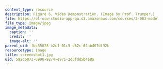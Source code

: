 ```yaml
---
content_type: resource
description: Figure 6. Video Demonstration. (Image by Prof. Trumper.)
file: https://ol-ocw-studio-app-qa.s3.amazonaws.com/courses/2-003-modeling-dynamics-and-control-i-spring-2005/592c607309989274e9712d3fdd5b4e8a_screenshot1.jpg
file_type: image/jpeg
image_metadata:
  caption: ''
  credit: ''
  image-alt: ''
parent_uid: fbc55028-b2c1-01c5-c62c-62ab407df92b
resourcetype: Image
title: screenshot1.jpg
uid: 592c6073-0998-9274-e971-2d3fdd5b4e8a
---
```

